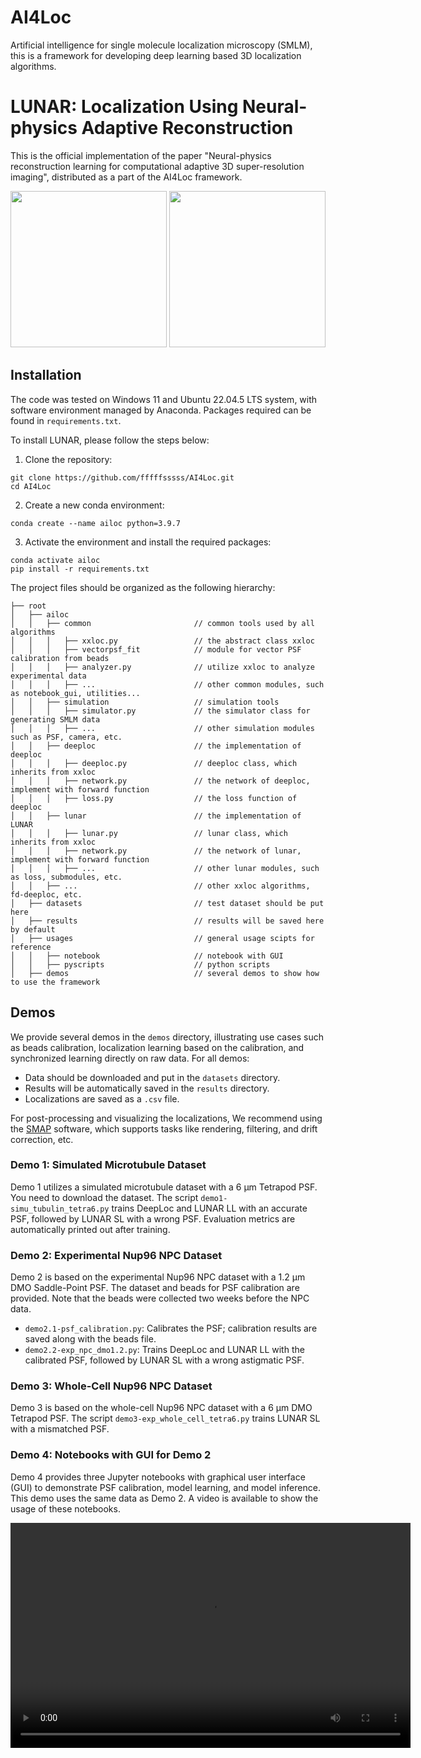 # AI4Loc
Artificial intelligence for single molecule localization microscopy (SMLM), 
this is a framework for developing deep learning based 3D localization algorithms.

# LUNAR: Localization Using Neural-physics Adaptive Reconstruction
This is the official implementation of the paper "Neural-physics reconstruction learning for computational adaptive 3D super-resolution imaging", 
distributed as a part of the AI4Loc framework.

<p align="center">
    <img src="docs/NPCmovie1~2.gif" height='250'>
    <img src="docs/Neuron_movie1~1.gif" height='250'>
</p>

## Installation
The code was tested on Windows 11 and Ubuntu 22.04.5 LTS system, 
with software environment managed by Anaconda.
Packages required can be found in `requirements.txt`.  

To install LUNAR, please follow the steps below:

1. Clone the repository:
```commandline
git clone https://github.com/fffffsssss/AI4Loc.git
cd AI4Loc
```

2. Create a new conda environment:
```commandline
conda create --name ailoc python=3.9.7 
```

3. Activate the environment and install the required packages:
```commandline
conda activate ailoc
pip install -r requirements.txt
```

The project files should be organized as the following hierarchy:
```
├── root
│   ├── ailoc
│   │   ├── common                       // common tools used by all algorithms
│   │   │   ├── xxloc.py                 // the abstract class xxloc
│   │   │   ├── vectorpsf_fit            // module for vector PSF calibration from beads
│   │   │   ├── analyzer.py              // utilize xxloc to analyze experimental data
│   │   │   ├── ...                      // other common modules, such as notebook_gui, utilities...
│   │   ├── simulation                   // simulation tools
│   │   │   ├── simulator.py             // the simulator class for generating SMLM data
│   │   │   ├── ...                      // other simulation modules such as PSF, camera, etc.
│   │   ├── deeploc                      // the implementation of deeploc
│   │   │   ├── deeploc.py               // deeploc class, which inherits from xxloc
│   │   │   ├── network.py               // the network of deeploc, implement with forward function
│   │   │   ├── loss.py                  // the loss function of deeploc
│   │   ├── lunar                        // the implementation of LUNAR
│   │   │   ├── lunar.py                 // lunar class, which inherits from xxloc
│   │   │   ├── network.py               // the network of lunar, implement with forward function
│   │   │   ├── ...                      // other lunar modules, such as loss, submodules, etc.
│   │   ├── ...                          // other xxloc algorithms, fd-deeploc, etc.
│   ├── datasets                         // test dataset should be put here
│   ├── results                          // results will be saved here by default
│   ├── usages                           // general usage scipts for reference
│   │   ├── notebook                     // notebook with GUI
│   │   ├── pyscripts                    // python scripts
│   ├── demos                            // several demos to show how to use the framework
```

## Demos
We provide several demos in the `demos` directory, illustrating use cases such as beads calibration, 
localization learning based on the calibration, and synchronized learning directly on raw data. 
For all demos: 

* Data should be downloaded and put in the `datasets` directory.
* Results will be automatically saved in the `results` directory.
* Localizations are saved as a `.csv` file. 

For post-processing and visualizing the localizations, 
We recommend using the [SMAP](https://www.nature.com/articles/s41592-020-0938-1) software, 
which supports tasks like rendering, filtering, and drift correction, etc.

### Demo 1: Simulated Microtubule Dataset
Demo 1 utilizes a simulated microtubule dataset with a 6 μm Tetrapod PSF. 
You need to download the dataset.
The script `demo1-simu_tubulin_tetra6.py` trains DeepLoc and LUNAR LL with an accurate PSF, followed by LUNAR SL with a wrong PSF. 
Evaluation metrics are automatically printed out after training.

### Demo 2: Experimental Nup96 NPC Dataset
Demo 2 is based on the experimental Nup96 NPC dataset with a 1.2 μm DMO Saddle-Point PSF. 
The dataset and beads for PSF calibration are provided. 
Note that the beads were collected two weeks before the NPC data. 

* `demo2.1-psf_calibration.py`: Calibrates the PSF; calibration results are saved along with the beads file.
* `demo2.2-exp_npc_dmo1.2.py`: Trains DeepLoc and LUNAR LL with the calibrated PSF, followed by LUNAR SL with a wrong astigmatic PSF.

### Demo 3: Whole-Cell Nup96 NPC Dataset
Demo 3 is based on the whole-cell Nup96 NPC dataset with a 6 μm DMO Tetrapod PSF. 
The script `demo3-exp_whole_cell_tetra6.py` trains LUNAR SL with a mismatched PSF.

### Demo 4: Notebooks with GUI for Demo 2
Demo 4 provides three Jupyter notebooks with graphical user interface (GUI) to demonstrate PSF calibration, model learning, and model inference. 
This demo uses the same data as Demo 2. 
A video is available to show the usage of these notebooks.

<video width="640" height="360" controls>
  <source src="docs/demo4_video_1~1.mp4" type="video/mp4">
  Your browser does not support the video tag.
</video>